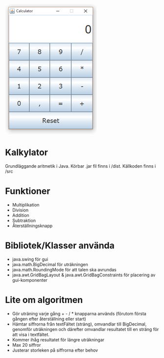![Calculator](https://raw.githubusercontent.com/Software86/Calculator/master/CalculatorThumb.png)

# Kalkylator
Grundläggande aritmetik i Java.
Körbar .jar fil finns i /dist.
Källkoden finns i /src

# Funktioner
* Multiplikation
* Division
* Addition
* Subtraktion
* Återställningsknapp
 
# Bibliotek/Klasser använda
* java.swing för gui
* java.math.BigDecimal för uträkningen
* java.math.RoundingMode för att talen ska avrundas
* java.awt.GridBagLayout & java.awt.GridBagConstraints för placering av gui-komponenter

# Lite om algoritmen
* Gör uträning varje gång + - / * knapparna används (förutom första gången efter återställning eller start)
* Hämtar siffrorna från textFältet (sträng), omvandlar till BigDecimal, genomför uträkningen och därefter omvandlar resultatet till en     sträng för att visa i textfältet.
* Kommer ihåg resultatet för längre uträkningar
* Max 20 siffror
* Justerar storleken på siffrorna efter behov
